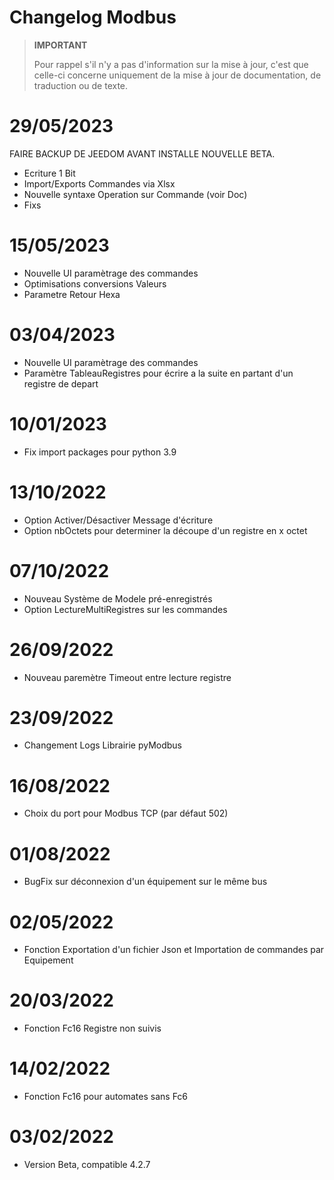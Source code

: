 # Changelog Modbus

>**IMPORTANT**
>
>Pour rappel s'il n'y a pas d'information sur la mise à jour, c'est que celle-ci concerne uniquement de la mise à jour de documentation, de traduction ou de texte.

# 29/05/2023

FAIRE BACKUP DE JEEDOM AVANT INSTALLE NOUVELLE BETA.
- Ecriture 1 Bit
- Import/Exports Commandes via Xlsx
- Nouvelle syntaxe Operation sur Commande (voir Doc)
- Fixs

# 15/05/2023

- Nouvelle UI paramètrage des commandes
- Optimisations conversions Valeurs
- Parametre Retour Hexa

# 03/04/2023

- Nouvelle UI paramètrage des commandes
- Paramètre TableauRegistres pour écrire a la suite en partant d'un registre de depart

# 10/01/2023
- Fix import packages pour python 3.9

# 13/10/2022
- Option Activer/Désactiver Message d'écriture
- Option nbOctets pour determiner la découpe d'un registre en x octet

# 07/10/2022
- Nouveau Système de Modele pré-enregistrés
- Option LectureMultiRegistres sur les commandes

# 26/09/2022
- Nouveau paremètre Timeout entre lecture registre

# 23/09/2022
- Changement Logs Librairie pyModbus

# 16/08/2022
- Choix du port pour Modbus TCP (par défaut 502)

# 01/08/2022
- BugFix sur déconnexion d'un équipement sur le même bus

# 02/05/2022
- Fonction Exportation d'un fichier Json et Importation de commandes par Equipement

# 20/03/2022
- Fonction Fc16 Registre non suivis

# 14/02/2022
- Fonction Fc16 pour automates sans Fc6

# 03/02/2022
- Version Beta, compatible 4.2.7

